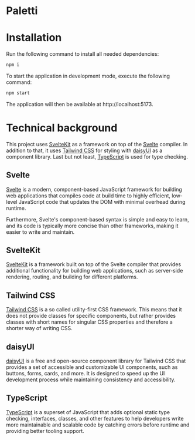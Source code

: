 # Paletti

# Installation

Run the following command to install all needed dependencies:

```bash
npm i
```

To start the application in development mode, execute the following command:

```bash
npm start
```

The application will then be available at http://localhost:5173.

# Technical background

This project uses [SvelteKit](https://kit.svelte.dev/) as a framework on top of the [Svelte](https://svelte.dev/) compiler. In addition to that, it uses [Tailwind CSS](https://tailwindcss.com/) for styling with [daisyUI](https://daisyui.com/) as a component library. Last but not least, [TypeScript](https://www.typescriptlang.org/) is used for type checking.

## Svelte

[Svelte](https://svelte.dev/) is a modern, component-based JavaScript framework for building web applications that compiles code at build time to highly efficient, low-level JavaScript code that updates the DOM with minimal overhead during runtime.

Furthermore, Svelte's component-based syntax is simple and easy to learn, and its code is typically more concise than other frameworks, making it easier to write and maintain.

## SvelteKit

[SvelteKit](https://kit.svelte.dev/) is a framework built on top of the Svelte compiler that provides additional functionality for building web applications, such as server-side rendering, routing, and building for different platforms.

## Tailwind CSS

[Tailwind CSS](https://tailwindcss.com/) is a so called utility-first CSS framework. This means that it does not provide classes for specific components, but rather provides classes with short names for singular CSS properties and therefore a shorter way of writing CSS.

## daisyUI

[daisyUI](https://daisyui.com/) is a free and open-source component library for Tailwind CSS that provides a set of accessible and customizable UI components, such as buttons, forms, cards, and more. It is designed to speed up the UI development process while maintaining consistency and accessibility.

## TypeScript

[TypeScript](https://www.typescriptlang.org/) is a superset of JavaScript that adds optional static type checking, interfaces, classes, and other features to help developers write more maintainable and scalable code by catching errors before runtime and providing better tooling support.
